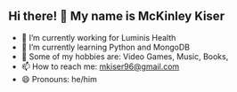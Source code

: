## Hi there! 👋 My name is McKinley Kiser

- 🏥 I’m currently working for Luminis Health
- 🌱 I’m currently learning Python and MongoDB
- 💬 Some of my hobbies are: Video Games, Music, Books,
- 📫 How to reach me: [mkiser96@gmail.com](mailto:mkiser96@gmail.com)
- 😄 Pronouns: he/him
